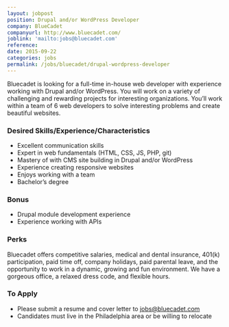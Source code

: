 ```yaml
---
layout: jobpost
position: Drupal and/or WordPress Developer
company: BlueCadet
companyurl: http://www.bluecadet.com/
joblink: 'mailto:jobs@bluecadet.com'
reference:
date: 2015-09-22
categories: jobs
permalink: /jobs/bluecadet/drupal-wordpress-developer
---
```


Bluecadet is looking for a full-time in-house web developer with experience working with Drupal and/or WordPress. You will work on a variety of challenging and rewarding projects for interesting organizations. You’ll work within a team of 6 web developers to solve interesting problems and create beautiful websites.

### Desired Skills/Experience/Characteristics
* Excellent communication skills
* Expert in web fundamentals (HTML, CSS, JS, PHP, git)
* Mastery of with CMS site building in Drupal and/or WordPress
* Experience creating responsive websites
* Enjoys working with a team
* Bachelor’s degree

### Bonus
* Drupal module development experience
* Experience working with APIs

### Perks
Bluecadet offers competitive salaries, medical and dental insurance, 401(k) participation, paid time off, company holidays, paid parental leave, and the opportunity to work in a dynamic, growing and fun environment. We have a gorgeous office, a relaxed dress code, and flexible hours.

### To Apply
* Please submit a resume and cover letter to <a href="mailto:jobs@bluecadet.com">jobs@bluecadet.com</a>
* Candidates must live in the Philadelphia area or be willing to relocate